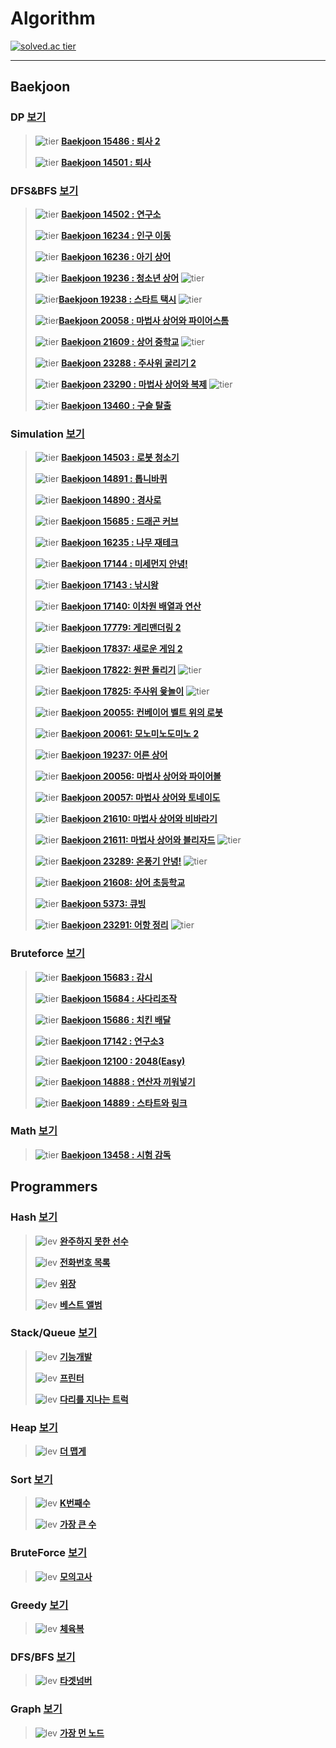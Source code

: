 # Algorithm 

[![solved.ac tier](http://mazassumnida.wtf/api/v2/generate_badge?boj=kek9520)](https://solved.ac/kek9520)

---

## Baekjoon

### DP [보기](src/Baekjoon/DP)

>![tier](https://img.shields.io/badge/Tier-Silver1-silver) **[Baekjoon 15486 : 퇴사 2](src/Baekjoon/DP/15486.cpp)**
>
>![tier](https://img.shields.io/badge/Tier-Silver3-silver) **[Baekjoon 14501 : 퇴사](src/Baekjoon/DP/14501.cpp)**

### DFS&BFS [보기](/src/Baekjoon/DFSnBFS)

>![tier](https://img.shields.io/badge/Tier-Gold5-gold) **[Baekjoon 14502 : 연구소](src/Baekjoon/DFSnBFS/14502.cpp)**
>
>![tier](https://img.shields.io/badge/Tier-Gold5-gold) **[Baekjoon 16234 : 인구 이동](src/Baekjoon/DFSnBFS/16234.cpp)**
>
>![tier](https://img.shields.io/badge/Tier-Gold3-gold) **[Baekjoon 16236 : 아기 상어](src/Baekjoon/DFSnBFS/16236.cpp)** 
>
>![tier](https://img.shields.io/badge/Tier-Gold2-gold) **[Baekjoon 19236 : 청소년 상어](src/Baekjoon/DFSnBFS/19236.cpp)** ![tier](https://img.shields.io/badge/hard★-red)
>
>![tier](https://img.shields.io/badge/Tier-Gold2-gold)**[Baekjoon 19238 : 스타트 택시](src/Baekjoon/DFSnBFS/19238.cpp)** ![tier](https://img.shields.io/badge/hard★-red)
>
>![tier](https://img.shields.io/badge/Tier-Gold4-gold)**[Baekjoon 20058 : 마법사 상어와 파이어스톰](src/Baekjoon/DFSnBFS/20058.cpp)**
>
>![tier](https://img.shields.io/badge/Tier-Gold2-gold) **[Baekjoon 21609 : 상어 중학교](src/Baekjoon/DFSnBFS/21609.cpp)** ![tier](https://img.shields.io/badge/hard★-red)
>
>![tier](https://img.shields.io/badge/Tier-Gold3-gold) **[Baekjoon 23288 : 주사위 굴리기 2](src/Baekjoon/DFSnBFS/23288.cpp)**
>
>![tier](https://img.shields.io/badge/Tier-Gold1-gold) **[Baekjoon 23290 : 마법사 상어와 복제](src/Baekjoon/DFSnBFS/23290.cpp)** ![tier](https://img.shields.io/badge/hard★-red)
>
>![tier](https://img.shields.io/badge/Tier-Gold1-gold) **[Baekjoon 13460 : 구슬 탈출](src/Baekjoon/DFSnBFS/13460.cpp)**

### Simulation [보기](/src/Baekjoon/Simulation)

>![tier](https://img.shields.io/badge/Tier-Gold5-gold) **[Baekjoon 14503 : 로봇 청소기](src/Baekjoon/Simulation/14503.cpp)**
>
>![tier](https://img.shields.io/badge/Tier-Gold5-gold) **[Baekjoon 14891 : 톱니바퀴](src/Baekjoon/Simulation/14891.cpp)**
>
>![tier](https://img.shields.io/badge/Tier-Gold3-gold) **[Baekjoon 14890 : 경사로](src/Baekjoon/Simulation/14890.cpp)**
>
>![tier](https://img.shields.io/badge/Tier-Gold4-gold) **[Baekjoon 15685 : 드래곤 커브](src/Baekjoon/Simulation/15685.cpp)**
>
>![tier](https://img.shields.io/badge/Tier-Gold4-gold) **[Baekjoon 16235 : 나무 재테크](src/Baekjoon/Simulation/16235.cpp)**
>
>![tier](https://img.shields.io/badge/Tier-Gold4-gold) **[Baekjoon 17144 : 미세먼지 안녕!](src/Baekjoon/Simulation/17144.cpp)**
>
>![tier](https://img.shields.io/badge/Tier-Gold2-gold) **[Baekjoon 17143 : 낚시왕](src/Baekjoon/Simulation/17143.cpp)**
>
>![tier](https://img.shields.io/badge/Tier-Gold4-gold) **[Baekjoon 17140: 이차원 배열과 연산](src/Baekjoon/Simulation/17140.cpp)**
>
>![tier](https://img.shields.io/badge/Tier-Gold4-gold) **[Baekjoon 17779: 게리맨더링 2](src/Baekjoon/Simulation/17779.cpp)**
>
>![tier](https://img.shields.io/badge/Tier-Gold2-gold) **[Baekjoon 17837: 새로운 게임 2](src/Baekjoon/Simulation/17837.cpp)**
>
>![tier](https://img.shields.io/badge/Tier-Gold3-gold) **[Baekjoon 17822: 원판 돌리기](src/Baekjoon/Simulation/17822.cpp)** ![tier](https://img.shields.io/badge/hard★-red)
>
>![tier](https://img.shields.io/badge/Tier-Gold2-gold) **[Baekjoon 17825: 주사위 윷놀이](src/Baekjoon/Simulation/17825.cpp)** ![tier](https://img.shields.io/badge/hard★-red)
>
>![tier](https://img.shields.io/badge/Tier-Gold5-gold) **[Baekjoon 20055: 컨베이어 벨트 위의 로봇](src/Baekjoon/Simulation/20055.cpp)**
>
>![tier](https://img.shields.io/badge/Tier-Gold2-gold) **[Baekjoon 20061: 모노미노도미노 2](src/Baekjoon/Simulation/20061.cpp)**
>
>![tier](https://img.shields.io/badge/Tier-Gold3-gold) **[Baekjoon 19237: 어른 상어](src/Baekjoon/Simulation/19237.cpp)**
>
>![tier](https://img.shields.io/badge/Tier-Gold4-gold) **[Baekjoon 20056: 마법사 상어와 파이어볼](src/Baekjoon/Simulation/20056.cpp)**
>
>![tier](https://img.shields.io/badge/Tier-Gold3-gold) **[Baekjoon 20057: 마법사 상어와 토네이도](src/Baekjoon/Simulation/20057.cpp)**
>
>![tier](https://img.shields.io/badge/Tier-Gold5-gold) **[Baekjoon 21610: 마법사 상어와 비바라기](src/Baekjoon/Simulation/21610.cpp)**
>
>![tier](https://img.shields.io/badge/Tier-Gold1-gold) **[Baekjoon 21611: 마법사 상어와 블리자드](src/Baekjoon/Simulation/21611.cpp)** ![tier](https://img.shields.io/badge/hard★-red)
>
>![tier](https://img.shields.io/badge/Tier-Platinum5-2ecf9e) **[Baekjoon 23289: 온풍기 안녕!](src/Baekjoon/Simulation/23289.cpp)** ![tier](https://img.shields.io/badge/hard★-red)
>
>![tier](https://img.shields.io/badge/Tier-Silver1-silver) **[Baekjoon 21608: 상어 초등학교](src/Baekjoon/Simulation/21608.cpp)**
>
>![tier](https://img.shields.io/badge/Tier-Platinum5-2ecf9e) **[Baekjoon 5373: 큐빙](src/Baekjoon/Simulation/5373.cpp)** 
>
>![tier](https://img.shields.io/badge/Tier-Platinum5-2ecf9e) **[Baekjoon 23291: 어항 정리](src/Baekjoon/Simulation/23291.cpp)** ![tier](https://img.shields.io/badge/hard★-red)

### Bruteforce [보기](/src/Baekjoon/BruteForce)

>![tier](https://img.shields.io/badge/Tier-Gold4-gold) **[Baekjoon 15683 : 감시](src/Baekjoon/BruteForce/15683.cpp)**
>
>![tier](https://img.shields.io/badge/Tier-Gold4-gold) **[Baekjoon 15684 : 사다리조작](src/Baekjoon/BruteForce/15684.cpp)**
>
>![tier](https://img.shields.io/badge/Tier-Gold5-gold) **[Baekjoon 15686 : 치킨 배달](src/Baekjoon/BruteForce/15686.cpp)**
>
>![tier](https://img.shields.io/badge/Tier-Gold4-gold) **[Baekjoon 17142 : 연구소3](src/Baekjoon/BruteForce/17142.cpp)**
>
>![tier](https://img.shields.io/badge/Tier-Gold2-gold) **[Baekjoon 12100 : 2048(Easy)](src/Baekjoon/BruteForce/12100.cpp)**
>
>![tier](https://img.shields.io/badge/Tier-Silver1-silver) **[Baekjoon 14888 : 연산자 끼워넣기](src/Baekjoon/BruteForce/14888.cpp)**
>
>![tier](https://img.shields.io/badge/Tier-Silver2-silver) **[Baekjoon 14889 : 스타트와 링크](src/Baekjoon/BruteForce/14889.cpp)**

### Math [보기](/src/Baekjoon/Math)

>![tier](https://img.shields.io/badge/Tier-Bronze2-brown) **[Baekjoon 13458 : 시험 감독](src/Baekjoon/Math/13458.cpp)**

## Programmers

### Hash [보기](src/Programmers/Hash)

>![lev](https://img.shields.io/badge/Lv.1-green) **[완주하지 못한 선수](src/Programmers/Hash/hash1.cpp)**
>
>![lev](https://img.shields.io/badge/Lv.2-yellow) **[전화번호 목록](src/Programmers/Hash/hash2.cpp)**
>
>![lev](https://img.shields.io/badge/Lv.2-yellow) **[위장](src/Programmers/Hash/hash3.cpp)**
>
>![lev](https://img.shields.io/badge/Lv.3-orange) **[베스트 앨범](src/Programmers/Hash/hash4.cpp)**

### Stack/Queue [보기](src/Programmers/StacknQueue)

>![lev](https://img.shields.io/badge/Lv.2-yellow) **[기능개발](src/Programmers/StacknQueue/StacknQueue1.cpp)**
>
>![lev](https://img.shields.io/badge/Lv.2-yellow) **[프린터](src/Programmers/StacknQueue/StacknQueue2.cpp)**
>
>![lev](https://img.shields.io/badge/Lv.2-yellow) **[다리를 지나는 트럭](src/Programmers/StacknQueue/StacknQueue3.cpp)**

### Heap [보기](src/Programmers/Heap)

>![lev](https://img.shields.io/badge/Lv.2-yellow) **[더 맵게](src/Programmers/Heap/heap1.cpp)**

### Sort [보기](src/Programmers/Sort)

>![lev](https://img.shields.io/badge/Lv.1-green) **[K번째수](src/Programmers/Sort/sort1.cpp)**
>
>![lev](https://img.shields.io/badge/Lv.2-yellow) **[가장 큰 수](src/Programmers/Sort/sort2.cpp)**

### BruteForce [보기](src/Programmers/BruteForce)

>![lev](https://img.shields.io/badge/Lv.1-green) **[모의고사](src/Programmers/BruteForce/BruteForce1.cpp)**

### Greedy [보기](src/Programmers/Greedy)

>![lev](https://img.shields.io/badge/Lv.1-green) **[체육복](src/Programmers/Greedy/greedy1.cpp)**

### DFS/BFS [보기](src/Programmers/DFSnBFS)

>![lev](https://img.shields.io/badge/Lv.2-yellow) **[타겟넘버](src/Programmers/DFSnBFS/DfsnBfs1.cpp)**

### Graph [보기](src/Programmers/Graph)

>![lev](https://img.shields.io/badge/Lv.3-orange) **[가장 먼 노드](src/Programmers/Graph/graph1.cpp)**

